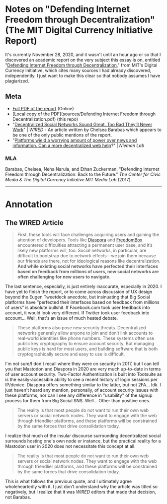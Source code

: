 # Notes on "Defending Internet Freedom through Decentralization" (The MIT Digital Currency Initiative Report)

It's currently November 28, 2020, and it wasn't until an hour ago or so that I discovered an academic report on the very subject this essay is on, entitled "[Defending Internet Freedom through Decentralization](https://dci.mit.edu/decentralizedweb)," from MIT's Digital Currency Initiative, which cites many sources I had already discovered, independently. I just want to make this clear so that nobody assumes I have plagiarized.

## Meta

* [Full PDF of the report](https://dci.mit.edu/s/decentralized_web.pdf) (Online)
* [Local copy of the PDF](sources/Defending Internet Freedom through Decentralization.pdf) (this repo)
* "[Decentralized Social Networks Sound Great. Too Bad They’ll Never Work](https://www.wired.com/story/decentralized-social-networks-sound-great-too-bad-theyll-never-work/)" | *WIRED* - An article written by Chelsea Barabas which appears to be one of the only public mentions of the report.
* "[Platforms wield a worrying amount of power over news and information. Can a more decentralized web help](https://www.niemanlab.org/2017/08/platforms-wield-a-worrying-amount-of-power-over-news-and-information-can-a-more-decentralized-web-help/)?" | *Nieman Lab*

### MLA

Barabas, Chelsea, Neha Narula, and Ethan Zuckerman. "Defending Internet Freedom through Decentralization: Back to the Future." *The Center for Civic Media & The Digital Currency Initiative MIT Media Lab* (2017).

***

# Annotation

## The WIRED Article

> First, these tools will face challenges acquiring users and gaining the attention of developers. Tools like [Diaspora](https://www.wired.com/2010/05/facebook-open-alternative/) and [FreedomBox](https://www.wired.com/2012/06/freedombox/) encountered difficulties attracting a permanent user base, and it’s likely new platforms will, too. Social networks, in particular, are difficult to bootstrap due to network effects—we join them because our friends are there, not for ideological reasons like decentralization. **And while existing social networks have perfected their interfaces based on feedback from millions of users, new social networks are often challenging for new users to navigate.**

The last sentence, especially, is just entirely inaccurate, especially in 2020. I have yet to finish the report, or to come across discussion of UX design beyond the Eugen Tweetdeck anecdote, but insinuating that Big Social platforms have "perfected their interfaces based on feedback from millions of users" is absolute bullshit. If Facebook.com took user feedback into account, it would look very different. If Twitter took user feedback into account... Well, that's an issue of much heated debate. 

> These platforms also pose new security threats. Decentralized networks generally allow anyone to join and don’t link accounts to real-world identities like phone numbers. These systems often use public key cryptography to ensure account security. But managing public keys is hard for most users, and building software that is both cryptographically secure and easy to use is difficult.

I'm not sure/I don't recall where they were on security in 2017, but I can tell you that Mastodon and Diaspora in 2020 are very much up-to-date in terms of user account security. Two-Factor Authentication is built into Tootsuite as is the easily-accessible ability to see a recent history of login sessions per IP/device. Diaspora offers something similar to the latter, but not 2FA... Idk. I just haven't heard any mention, personally, of account security issues with these platforms, nor can I see any difference in "usability" of the signup process for them from Big Social SNS. Well... Other than positive ones.

> The reality is that most people do not want to run their own web servers or social network nodes. They want to engage with the web through friendlier platforms, and these platforms will be constrained by the same forces that drive consolidation today.

I realize that much of the insular discourse surrounding decentralized social surrounds hosting one's own node or instance, but the practical reality for a Mastodon user in 2020 does not necessitate this concept at all. 

> The reality is that most people do not want to run their own web servers or social network nodes. They want to engage with the web through friendlier platforms, and these platforms will be constrained by the same forces that drive consolidation today.

This is what follows the previous quote, and I ultimately agree wholeheartedly with it. I just don't understand why the article was titled so negatively, but I realize that it was *WIRED* editors that made that decision, not Barabas.